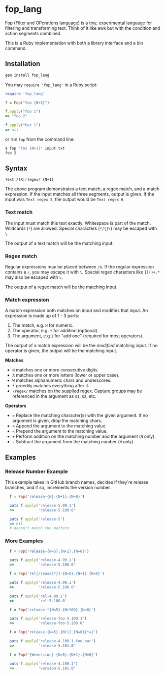 # fop_lang

Fop (Filter and OPerations language) is a tiny, experimental language for filtering and transforming text. Think of it like awk but with the condition and action segments combined.

This is a Ruby implementation with both a library interface and a bin command.

## Installation

```bash
gem install fop_lang
```

You may `require 'fop_lang'` in a Ruby script:

```ruby
require 'fop_lang'

f = Fop("foo {N+1}")

f.apply("foo 1")
=> "foo 2"

f.apply("bar 1")
=> nil
```

or run `fop` from the command line:

```bash
$ fop 'foo {N+1}' input.txt
foo 2
```

## Syntax

`Text /(R|r)egex/ {N+1}`

The above program demonstrates a text match, a regex match, and a match expression. If the input matches all three segments, output is given. If the input was `Text regex 5`, the output would be `Text regex 6`.

### Text match

The input must match this text exactly. Whitespace is part of the match. Wildcards (`*`) are allowed. Special characters (`*/{}\`) may be escaped with `\`.

The output of a text match will be the matching input.

### Regex match

Regular expressions may be placed between `/`s. If the regular expression contains a `/`, you may escape it with `\`. Special regex characters like `[]()+.*` may also be escaped with `\`.

The output of a regex match will be the matching input.

### Match expression

A match expression both matches on input and modifies that input. An expression is made up of 1 - 3 parts:

1. The match, e.g. `N` for numeric.
2. The operator, e.g. `+` for addition (optional).
3. The argument, e.g `1` for "add one" (required for most operators).

The output of a match expression will be the _modified_ matching input. If no operator is given, the output will be the matching input.

**Matches**

* `N` matches one or more consecutive digits.
* `A` matches one or more letters (lower or upper case).
* `W` matches alphanumeric chars and underscores.
* `*` greedily matches everything after it.
* `/regex/` matches on the supplied regex. Capture groups may be referenced in the argument as `$1`, `$2`, etc.

**Operators**

* `=` Replace the matching character(s) with the given argument. If no argument is given, drop the matching chars.
* `>` Append the argument to the matching value.
* `<` Prepend the argument to the matching value.
* `+` Perform addition on the matching number and the argument (`N` only).
* `-` Subtract the argument from the matching number (`N` only).

## Examples

### Release Number Example

This example takes in GitHub branch names, decides if they're release branches, and if so, increments the version number.

```ruby
  f = Fop('release-{N}.{N+1}.{N=0}')

  puts f.apply('release-5.99.1')
  =>           'release-5.100.0'

  puts f.apply('release-5')
  => nil
  # doesn't match the pattern
```

### More Examples

```ruby
  f = Fop('release-{N=5}.{N+1}.{N=0}')

  puts f.apply('release-4.99.1')
  =>           'release-5.100.0'
```

```ruby
  f = Fop('rel{/(ease)?/}-{N=5}.{N+1}.{N=0}')

  puts f.apply('release-4.99.1')
  =>           'release-5.100.0'

  puts f.apply('rel-4.99.1')
  =>           'rel-5.100.0'
```

```ruby
  f = Fop('release-*{N=5}.{N+100}.{N=0}')

  puts f.apply('release-foo-4.100.1')
  =>           'release-foo-5.200.0'
```

```ruby
  f = Fop('release-{N=5}.{N+1}.{N=0}{*=}')

  puts f.apply('release-4.100.1.foo.bar')
  =>           'release-5.101.0'
```

```ruby
  f = Fop('{W=version}-{N=5}.{N+1}.{N=0}')

  puts f.apply('release-4.100.1')
  =>           'version-5.101.0'
```
